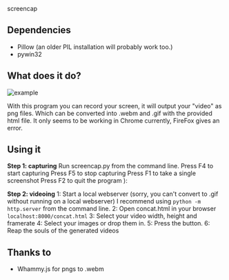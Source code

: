 screencap

Dependencies
---

- Pillow (an older PIL installation will probably work too.)
- pywin32

What does it do?
---

![example](https://raw.github.com/Azeirah/screencap/master/video.gif)

With this program you can record your screen, it will output your "video" as png files. Which can be converted into .webm and .gif with the provided html file. It only seems to be working in Chrome currently, FireFox gives an error.

Using it
---

**Step 1: capturing**
Run screencap.py from the command line.
Press F4 to start capturing
Press F5 to stop capturing
Press F1 to take a single screenshot
Press F2 to quit the program ):

**Step 2: videoing**
1: Start a local webserver (sorry, you can't convert to .gif without running on a local webserver)
I recommend using `python -m http.server` from the command line.
2: Open concat.html in your browser `localhost:8000/concat.html`
3: Select your video width, height and framerate
4: Select your images or drop them in.
5: Press the button.
6: Reap the souls of the generated videos


Thanks to
---

- Whammy.js for pngs to .webm